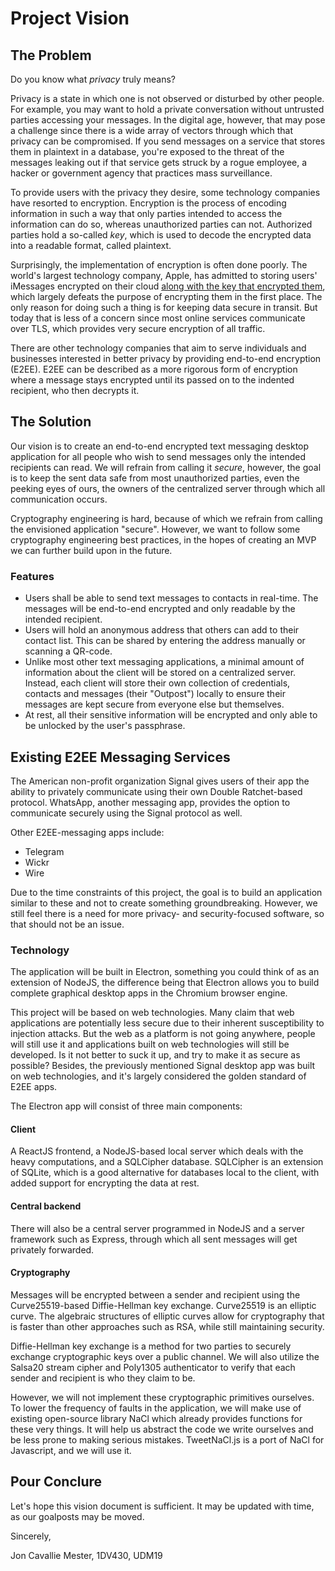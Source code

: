 # Project Vision
## The Problem
Do you know what *privacy* truly means? 

Privacy is a state in which one is not observed or disturbed by other people. For example, you may want to hold a private conversation without untrusted parties accessing your messages. In the digital age, however, that may pose a challenge since there is a wide array of vectors through which that privacy can be compromised. If you send messages on a service that stores them in plaintext in a database, you're exposed to the threat of the messages leaking out if that service gets struck by a rogue employee, a hacker or government agency that practices mass surveillance.

To provide users with the privacy they desire, some technology companies have resorted to encryption. Encryption is the process of encoding information in such a way that only parties intended to access the information can do so, whereas unauthorized parties can not. Authorized parties hold a so-called *key*, which is used to decode the encrypted data into a readable format, called plaintext.

Surprisingly, the implementation of encryption is often done poorly. The world's largest technology company, Apple, has admitted to storing users' iMessages encrypted on their cloud [along with the key that encrypted them](https://support.apple.com/en-us/HT202303), which largely defeats the purpose of encrypting them in the first place. The only reason for doing such a thing is for keeping data secure in transit. But today that is less of a concern since most online services communicate over TLS, which provides very secure encryption of all traffic.

There are other technology companies that aim to serve individuals and businesses interested in better privacy by providing end-to-end encryption (E2EE). E2EE can be described as a more rigorous form of encryption where a message stays encrypted until its passed on to the indented recipient, who then decrypts it.

## The Solution
Our vision is to create an end-to-end encrypted text messaging desktop application for all people who wish to send messages only the intended recipients can read. We will refrain from calling it *secure*, however, the goal is to keep the sent data safe from most unauthorized parties, even the peeking eyes of ours, the owners of the centralized server through which all communication occurs.

Cryptography engineering is hard, because of which we refrain from calling the envisioned application "secure". However, we want to follow some cryptography engineering best practices, in the hopes of creating an MVP we can further build upon in the future.

### Features
- Users shall be able to send text messages to contacts in real-time. The messages will be end-to-end encrypted and only readable by the intended recipient.
- Users will hold an anonymous address that others can add to their contact list. This can be shared by entering the address manually or scanning a QR-code.
- Unlike most other text messaging applications, a minimal amount of information about the client will be stored on a centralized server. Instead, each client will store their own collection of credentials, contacts and messages (their "Outpost") locally to ensure their messages are kept secure from everyone else but themselves.
- At rest, all their sensitive information will be encrypted and only able to be unlocked by the user's passphrase.


## Existing E2EE Messaging Services
The American non-profit organization Signal gives users of their app the ability to privately communicate using their own Double Ratchet-based protocol. WhatsApp, another messaging app, provides the option to communicate securely using the Signal protocol as well.

Other E2EE-messaging apps include:
- Telegram
- Wickr
- Wire

Due to the time constraints of this project, the goal is to build an application similar to these and not to create something groundbreaking. However, we still feel there is a need for more privacy- and security-focused software, so that should not be an issue.

### Technology
The application will be built in Electron, something you could think of as an extension of NodeJS, the difference being that Electron allows you to build complete graphical desktop apps in the Chromium browser engine.

This project will be based on web technologies. Many claim that web applications are potentially less secure due to their inherent susceptibility to injection attacks. But the web as a platform is not going anywhere, people will still use it and applications built on web technologies will still be developed. Is it not better to suck it up, and try to make it as secure as possible? Besides, the previously mentioned Signal desktop app was built on web technologies, and it's largely considered the golden standard of E2EE apps.

The Electron app will consist of three main components:

#### Client
A ReactJS frontend, a NodeJS-based local server which deals with the heavy computations, and a SQLCipher database. SQLCipher is an extension of SQLite, which is a good alternative for databases local to the client, with added support for encrypting the data at rest.

#### Central backend
There will also be a central server programmed in NodeJS and a server framework such as Express, through which all sent messages will get privately forwarded.

#### Cryptography

Messages will be encrypted between a sender and recipient using the Curve25519-based Diffie-Hellman key exchange. Curve25519 is an elliptic curve. The algebraic structures of elliptic curves allow for cryptography that is faster than other approaches such as RSA, while still maintaining security. 

Diffie-Hellman key exchange is a method for two parties to securely exchange cryptographic keys over a public channel. We will also utilize the Salsa20 stream cipher and Poly1305 authenticator to verify that each sender and recipient is who they claim to be.

However, we will not implement these cryptographic primitives ourselves. To lower the frequency of faults in the application, we will make use of existing open-source library NaCl which already provides functions for these very things. It will help us abstract the code we write ourselves and be less prone to making serious mistakes. TweetNaCl.js is a port of NaCl for Javascript, and we will use it.

## Pour Conclure
Let's hope this vision document is sufficient. It may be updated with time, as our goalposts may be moved.

Sincerely,

Jon Cavallie Mester,
1DV430, UDM19